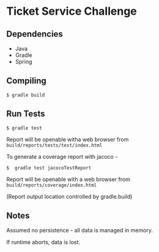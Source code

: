 # Ticket Service Challenge

## Dependencies

* Java
* Gradle
* Spring

## Compiling

```
$ gradle build
```

## Run Tests

```
$ gradle test
```

Report will be openable witha web browser from ```build/reports/tests/test/index.html```


To generate a coverage report with jacoco - 
```
$  gradle test jacocoTestReport
```

Report will be openable with a web browser from ```build/reports/coverage/index.html```

(Report output location controlled by gradle.build)

## Notes

Assumed no persistence - all data is managed in memory.

If runtime aborts, data is lost.